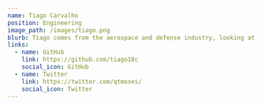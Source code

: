 ```yaml
---
name: Tiago Carvalho
position: Engineering
image_path: /images/tiago.png
blurb: Tiago comes from the aerospace and defense industry, looking at bolstering himself with new open source projects.
links:
  - name: GitHub
    link: https://github.com/tiago18c
    social_icon: GitHub
  - name: Twitter
    link: https://twitter.com/qtmoses/
    social_icon: Twitter
---
```

